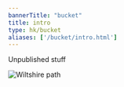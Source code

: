 ```yaml
---
bannerTitle: "bucket" 
title: intro
type: hk/bucket
aliases: ['/bucket/intro.html']
---
```


Unpublished stuff

![Wiltshire path](/images/faves/WiltshirePath.jpg "Wiltshire path")

